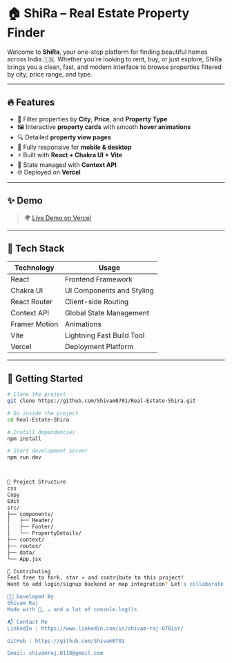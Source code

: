 # 🏠 ShiRa – Real Estate Property Finder

Welcome to **ShiRa**, your one-stop platform for finding beautiful homes across India 🇮🇳. Whether you're looking to rent, buy, or just explore, ShiRa brings you a clean, fast, and modern interface to browse properties filtered by city, price range, and type.

---

## 🔥 Features

- 🌆 Filter properties by **City**, **Price**, and **Property Type**
- 🖼️ Interactive **property cards** with smooth **hover animations**
- 🔍 Detailed **property view pages**
- 📱 Fully responsive for **mobile & desktop**
- ⚡ Built with **React + Chakra UI + Vite**
- 🧠 State managed with **Context API**
- 🌐 Deployed on **Vercel**

---

## ✨ Demo

> 🌍 [Live Demo on Vercel](https://real-estate-shira.vercel.app/)

---

## 🧱 Tech Stack

| Technology    | Usage                        |
| ------------- | ---------------------------- |
| React         | Frontend Framework           |
| Chakra UI     | UI Components and Styling    |
| React Router  | Client-side Routing          |
| Context API   | Global State Management      |
| Framer Motion | Animations                   |
| Vite          | Lightning Fast Build Tool    |
| Vercel        | Deployment Platform          |

---

## 🚀 Getting Started

```bash
# Clone the project
git clone https://github.com/Shivam0701/Real-Estate-Shira.git

# Go inside the project
cd Real-Estate-Shira

# Install dependencies
npm install

# Start development server
npm run dev



📁 Project Structure
css
Copy
Edit
src/
├── components/
│   ├── Header/
│   ├── Footer/
│   └── PropertyDetails/
├── context/
├── routes/
├── data/
└── App.jsx

🤝 Contributing
Feel free to fork, star ⭐ and contribute to this project!
Want to add login/signup backend or map integration? Let's collaborate!

🧑‍💻 Developed By
Shivam Raj
Made with 💙, ☕ and a lot of console.log()s

📬 Contact Me
LinkedIn : https://www.linkedin.com/in/shivam-raj-0701sr/

GitHub : https://github.com/Shivam0701

Email: shivamraj.0110@gmail.com

